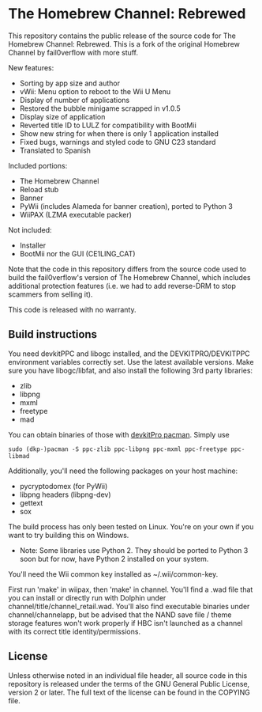 # The Homebrew Channel: Rebrewed

This repository contains the public release of the source code for
The Homebrew Channel: Rebrewed. This is a fork of the original Homebrew Channel
by fail0verflow with more stuff.

New features:
* Sorting by app size and author
* vWii: Menu option to reboot to the Wii U Menu
* Display of number of applications
* Restored the bubble minigame scrapped in v1.0.5
* Display size of application
* Reverted title ID to LULZ for compatibility with BootMii
* Show new string for when there is only 1 application installed
* Fixed bugs, warnings and styled code to GNU C23 standard
* Translated to Spanish

Included portions:

* The Homebrew Channel
* Reload stub
* Banner
* PyWii (includes Alameda for banner creation), ported to Python 3
* WiiPAX (LZMA executable packer)

Not included:

* Installer
* BootMii nor the GUI (CE1LING_CAT)

Note that the code in this repository differs from the source code used to build
the fail0verflow's version of The Homebrew Channel, which includes additional
protection features (i.e. we had to add reverse-DRM to stop scammers from
selling it).

This code is released with no warranty.

## Build instructions

You need devkitPPC and libogc installed, and the DEVKITPRO/DEVKITPPC environment
variables correctly set. Use the latest available versions. Make sure you have
libogc/libfat, and also install the following 3rd party libraries:

* zlib
* libpng
* mxml
* freetype
* mad

You can obtain binaries of those with
[devkitPro pacman](https://devkitpro.org/wiki/devkitPro_pacman). Simply use

    sudo (dkp-)pacman -S ppc-zlib ppc-libpng ppc-mxml ppc-freetype ppc-libmad

Additionally, you'll need the following packages on your host machine:

* pycryptodomex (for PyWii)
* libpng headers (libpng-dev)
* gettext
* sox

The build process has only been tested on Linux. You're on your own if you
want to try building this on Windows.

* Note: Some libraries use Python 2. They should be ported to Python 3 soon but for now, have Python 2 installed on your system.

You'll need the Wii common key installed as ~/.wii/common-key.

First run 'make' in wiipax, then 'make' in channel. You'll find a .wad file
that you can install or directly run with Dolphin under
channel/title/channel_retail.wad. You'll also find executable binaries under
channel/channelapp, but be advised that the NAND save file / theme storage
features won't work properly if HBC isn't launched as a channel with its
correct title identity/permissions.

## License

Unless otherwise noted in an individual file header, all source code in this
repository is released under the terms of the GNU General Public License,
version 2 or later. The full text of the license can be found in the COPYING
file.
